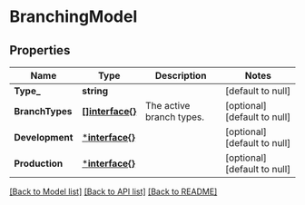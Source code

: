 # BranchingModel

## Properties
Name | Type | Description | Notes
------------ | ------------- | ------------- | -------------
**Type_** | **string** |  | [default to null]
**BranchTypes** | [**[]interface{}**](interface{}.md) | The active branch types. | [optional] [default to null]
**Development** | [***interface{}**](interface{}.md) |  | [optional] [default to null]
**Production** | [***interface{}**](interface{}.md) |  | [optional] [default to null]

[[Back to Model list]](../README.md#documentation-for-models) [[Back to API list]](../README.md#documentation-for-api-endpoints) [[Back to README]](../README.md)


